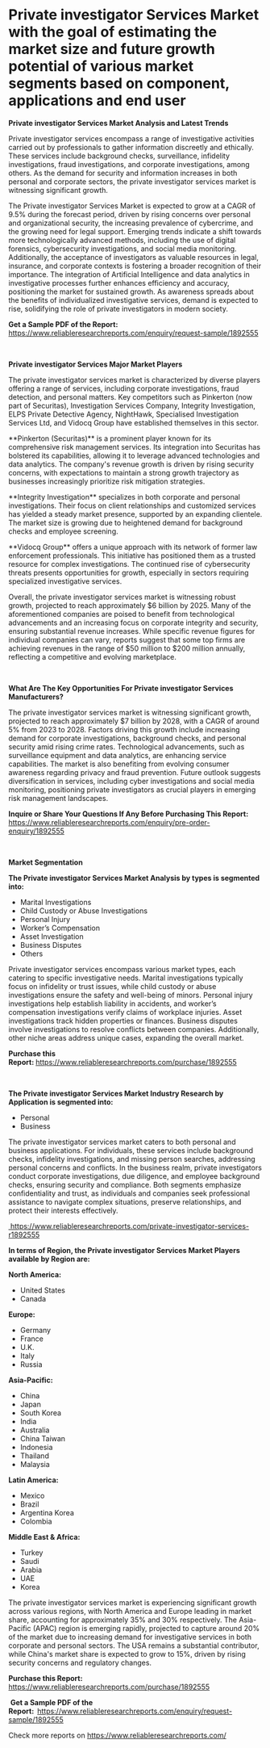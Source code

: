 <p><h1>Private investigator Services Market with the goal of estimating the market size and future growth potential of various market segments based on component, applications and end user</h1></p><p><strong>Private investigator Services Market Analysis and Latest Trends</strong></p>
<p><p>Private investigator services encompass a range of investigative activities carried out by professionals to gather information discreetly and ethically. These services include background checks, surveillance, infidelity investigations, fraud investigations, and corporate investigations, among others. As the demand for security and information increases in both personal and corporate sectors, the private investigator services market is witnessing significant growth.</p><p>The Private investigator Services Market is expected to grow at a CAGR of 9.5% during the forecast period, driven by rising concerns over personal and organizational security, the increasing prevalence of cybercrime, and the growing need for legal support. Emerging trends indicate a shift towards more technologically advanced methods, including the use of digital forensics, cybersecurity investigations, and social media monitoring. Additionally, the acceptance of investigators as valuable resources in legal, insurance, and corporate contexts is fostering a broader recognition of their importance. The integration of Artificial Intelligence and data analytics in investigative processes further enhances efficiency and accuracy, positioning the market for sustained growth. As awareness spreads about the benefits of individualized investigative services, demand is expected to rise, solidifying the role of private investigators in modern society.</p></p>
<p><strong>Get a Sample PDF of the Report:&nbsp;</strong> <a href="https://www.reliableresearchreports.com/enquiry/request-sample/1892555?utm_campaign=2002&utm_medium=2&utm_source=Github&utm_content=ia&utm_term=14012025&utm_id=private-investigator-services">https://www.reliableresearchreports.com/enquiry/request-sample/1892555</a></p>
<p>&nbsp;</p>
<p><strong>Private investigator Services Major Market Players</strong></p>
<p><p>The private investigator services market is characterized by diverse players offering a range of services, including corporate investigations, fraud detection, and personal matters. Key competitors such as Pinkerton (now part of Securitas), Investigation Services Company, Integrity Investigation, ELPS Private Detective Agency, NightHawk, Specialised Investigation Services Ltd, and Vidocq Group have established themselves in this sector.</p><p>**Pinkerton (Securitas)** is a prominent player known for its comprehensive risk management services. Its integration into Securitas has bolstered its capabilities, allowing it to leverage advanced technologies and data analytics. The company's revenue growth is driven by rising security concerns, with expectations to maintain a strong growth trajectory as businesses increasingly prioritize risk mitigation strategies.</p><p>**Integrity Investigation** specializes in both corporate and personal investigations. Their focus on client relationships and customized services has yielded a steady market presence, supported by an expanding clientele. The market size is growing due to heightened demand for background checks and employee screening.</p><p>**Vidocq Group** offers a unique approach with its network of former law enforcement professionals. This initiative has positioned them as a trusted resource for complex investigations. The continued rise of cybersecurity threats presents opportunities for growth, especially in sectors requiring specialized investigative services.</p><p>Overall, the private investigator services market is witnessing robust growth, projected to reach approximately $6 billion by 2025. Many of the aforementioned companies are poised to benefit from technological advancements and an increasing focus on corporate integrity and security, ensuring substantial revenue increases. While specific revenue figures for individual companies can vary, reports suggest that some top firms are achieving revenues in the range of $50 million to $200 million annually, reflecting a competitive and evolving marketplace.</p></p>
<p>&nbsp;</p>
<p><strong>What Are The Key Opportunities For Private investigator Services Manufacturers?</strong></p>
<p><p>The private investigator services market is witnessing significant growth, projected to reach approximately $7 billion by 2028, with a CAGR of around 5% from 2023 to 2028. Factors driving this growth include increasing demand for corporate investigations, background checks, and personal security amid rising crime rates. Technological advancements, such as surveillance equipment and data analytics, are enhancing service capabilities. The market is also benefiting from evolving consumer awareness regarding privacy and fraud prevention. Future outlook suggests diversification in services, including cyber investigations and social media monitoring, positioning private investigators as crucial players in emerging risk management landscapes.</p></p>
<p><strong>Inquire or Share Your Questions If Any Before Purchasing This Report:</strong> <a href="https://www.reliableresearchreports.com/enquiry/pre-order-enquiry/1892555?utm_campaign=2002&utm_medium=2&utm_source=Github&utm_content=ia&utm_term=14012025&utm_id=private-investigator-services">https://www.reliableresearchreports.com/enquiry/pre-order-enquiry/1892555</a></p>
<p>&nbsp;</p>
<p><strong>Market Segmentation</strong></p>
<p><strong>The Private investigator Services Market Analysis by types is segmented into:</strong></p>
<p><ul><li>Marital Investigations</li><li>Child Custody or Abuse Investigations</li><li>Personal Injury</li><li>Worker’s Compensation</li><li>Asset Investigation</li><li>Business Disputes</li><li>Others</li></ul></p>
<p><p>Private investigator services encompass various market types, each catering to specific investigative needs. Marital investigations typically focus on infidelity or trust issues, while child custody or abuse investigations ensure the safety and well-being of minors. Personal injury investigations help establish liability in accidents, and worker’s compensation investigations verify claims of workplace injuries. Asset investigations track hidden properties or finances. Business disputes involve investigations to resolve conflicts between companies. Additionally, other niche areas address unique cases, expanding the overall market.</p></p>
<p><strong>Purchase this Report:&nbsp;</strong><a href="https://www.reliableresearchreports.com/purchase/1892555?utm_campaign=2002&utm_medium=2&utm_source=Github&utm_content=ia&utm_term=14012025&utm_id=private-investigator-services">https://www.reliableresearchreports.com/purchase/1892555</a></p>
<p>&nbsp;</p>
<p><strong>The Private investigator Services Market Industry Research by Application is segmented into:</strong></p>
<p><ul><li>Personal</li><li>Business</li></ul></p>
<p><p>The private investigator services market caters to both personal and business applications. For individuals, these services include background checks, infidelity investigations, and missing person searches, addressing personal concerns and conflicts. In the business realm, private investigators conduct corporate investigations, due diligence, and employee background checks, ensuring security and compliance. Both segments emphasize confidentiality and trust, as individuals and companies seek professional assistance to navigate complex situations, preserve relationships, and protect their interests effectively.</p></p>
<p><a href="https://www.reliableresearchreports.com/private-investigator-services-r1892555?utm_campaign=2002&utm_medium=2&utm_source=Github&utm_content=ia&utm_term=14012025&utm_id=private-investigator-services">&nbsp;https://www.reliableresearchreports.com/private-investigator-services-r1892555</a></p>
<p><strong>In terms of Region, the Private investigator Services Market Players available by Region are:</strong></p>
<p>
    <p> <strong> North America: </strong>
        <ul>
            <li>United States</li>
            <li>Canada</li>
        </ul>
        </p> 
    <p> <strong> Europe: </strong>
        <ul>
            <li>Germany</li>
            <li>France</li>
            <li>U.K.</li>
            <li>Italy</li>
            <li>Russia</li>
        </ul>
        </p> 
    <p> <strong> Asia-Pacific: </strong>
        <ul>
            <li>China</li>
            <li>Japan</li>
            <li>South Korea</li>
            <li>India</li>
            <li>Australia</li>
            <li>China Taiwan</li>
            <li>Indonesia</li>
            <li>Thailand</li>
            <li>Malaysia</li>
        </ul>
        </p> 
    <p> <strong> Latin America: </strong>
        <ul>
            <li>Mexico</li>
            <li>Brazil</li>
            <li>Argentina Korea</li>
            <li>Colombia</li>
        </ul>
        </p> 
    <p> <strong> Middle East & Africa: </strong>
        <ul>
            <li>Turkey</li>
            <li>Saudi</li>
            <li>Arabia</li>
            <li>UAE</li>
            <li>Korea</li>
        </ul>
    </p>
    </p>
<p><p>The private investigator services market is experiencing significant growth across various regions, with North America and Europe leading in market share, accounting for approximately 35% and 30% respectively. The Asia-Pacific (APAC) region is emerging rapidly, projected to capture around 20% of the market due to increasing demand for investigative services in both corporate and personal sectors. The USA remains a substantial contributor, while China's market share is expected to grow to 15%, driven by rising security concerns and regulatory changes.</p></p>
<p><strong>Purchase this Report: </strong><a href="https://www.reliableresearchreports.com/purchase/1892555?utm_campaign=2002&utm_medium=2&utm_source=Github&utm_content=ia&utm_term=14012025&utm_id=private-investigator-services">https://www.reliableresearchreports.com/purchase/1892555</a></p>
<p>&nbsp;<strong>Get a Sample PDF of the Report:&nbsp;&nbsp;</strong><a href="https://www.reliableresearchreports.com/enquiry/request-sample/1892555?utm_campaign=2002&utm_medium=2&utm_source=Github&utm_content=ia&utm_term=14012025&utm_id=private-investigator-services">https://www.reliableresearchreports.com/enquiry/request-sample/1892555</a></p>
<p><strong></strong></p>
<p>Check more reports on <a href="https://www.reliableresearchreports.com/?utm_campaign=2002&utm_medium=2&utm_source=Github&utm_content=ia&utm_term=14012025&utm_id=private-investigator-services">https://www.reliableresearchreports.com/</a></p>